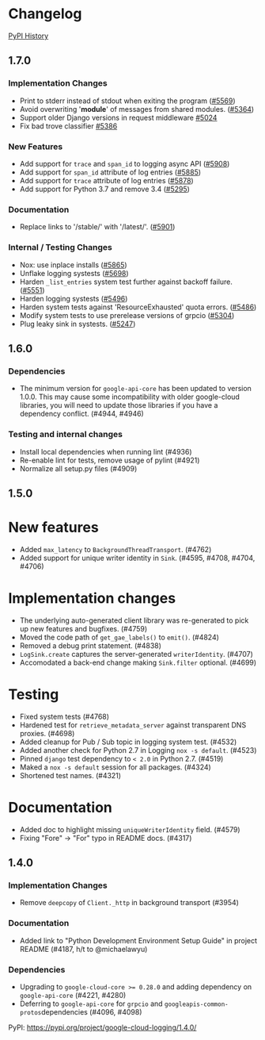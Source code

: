 # Changelog

[PyPI History][1]

[1]: https://pypi.org/project/google-cloud-logging/#history

## 1.7.0

### Implementation Changes
- Print to stderr instead of stdout when exiting the program ([#5569](https://github.com/GoogleCloudPlatform/google-cloud-python/pull/5569))
- Avoid overwriting '__module__' of messages from shared modules. ([#5364](https://github.com/GoogleCloudPlatform/google-cloud-python/pull/5364))
- Support older Django versions in request middleware [#5024](https://github.com/GoogleCloudPlatform/google-cloud-python/pull/5024)
- Fix bad trove classifier [#5386](https://github.com/GoogleCloudPlatform/google-cloud-python/pull/5386)

### New Features
- Add support for `trace` and `span_id` to logging async API ([#5908](https://github.com/GoogleCloudPlatform/google-cloud-python/pull/5908))
- Add support for `span_id` attribute of log entries ([#5885](https://github.com/GoogleCloudPlatform/google-cloud-python/pull/5885))
- Add support for `trace` attribute of log entries ([#5878](https://github.com/GoogleCloudPlatform/google-cloud-python/pull/5878))
- Add support for Python 3.7 and remove 3.4 ([#5295](https://github.com/GoogleCloudPlatform/google-cloud-python/pull/5295))

### Documentation
- Replace links to '/stable/' with '/latest/'. ([#5901](https://github.com/GoogleCloudPlatform/google-cloud-python/pull/5901))

### Internal / Testing Changes
- Nox: use inplace installs ([#5865](https://github.com/GoogleCloudPlatform/google-cloud-python/pull/5865))
- Unflake logging systests ([#5698](https://github.com/GoogleCloudPlatform/google-cloud-python/pull/5698))
- Harden `_list_entries` system test further against backoff failure. ([#5551](https://github.com/GoogleCloudPlatform/google-cloud-python/pull/5551))
- Harden logging systests ([#5496](https://github.com/GoogleCloudPlatform/google-cloud-python/pull/5496))
- Harden system tests against 'ResourceExhausted' quota errors. ([#5486](https://github.com/GoogleCloudPlatform/google-cloud-python/pull/5486))
- Modify system tests to use prerelease versions of grpcio ([#5304](https://github.com/GoogleCloudPlatform/google-cloud-python/pull/5304))
- Plug leaky sink in systests. ([#5247](https://github.com/GoogleCloudPlatform/google-cloud-python/pull/5247))

## 1.6.0

### Dependencies

- The minimum version for `google-api-core` has been updated to version 1.0.0. This may cause some incompatibility with older google-cloud libraries, you will need to update those libraries if you have a dependency conflict. (#4944, #4946)

### Testing and internal changes

- Install local dependencies when running lint (#4936)
- Re-enable lint for tests, remove usage of pylint (#4921)
- Normalize all setup.py files (#4909)

## 1.5.0

# New features

- Added `max_latency` to `BackgroundThreadTransport`. (#4762)
- Added support for unique writer identity in `Sink`. (#4595, #4708, #4704, #4706)

# Implementation changes

- The underlying auto-generated client library was re-generated to pick up new features and bugfixes. (#4759)
- Moved the code path of `get_gae_labels()` to `emit()`. (#4824)
- Removed a debug print statement. (#4838)
- `LogSink.create` captures the server-generated `writerIdentity`. (#4707)
- Accomodated a back-end change making `Sink.filter` optional. (#4699)

# Testing

- Fixed system tests (#4768)
- Hardened test for `retrieve_metadata_server` against transparent DNS proxies. (#4698)
- Added cleanup for Pub / Sub topic in logging system test. (#4532)
- Added another check for Python 2.7 in Logging `nox -s default`. (#4523)
- Pinned `django` test dependency to `< 2.0` in Python 2.7. (#4519)
- Maked a `nox -s default` session for all packages. (#4324)
- Shortened test names. (#4321)

# Documentation

- Added doc to highlight missing `uniqueWriterIdentity` field. (#4579)
- Fixing "Fore" -> "For" typo in README docs. (#4317)

## 1.4.0

### Implementation Changes

- Remove `deepcopy` of `Client._http` in background transport (#3954)

### Documentation

- Added link to "Python Development Environment Setup Guide" in
  project README (#4187, h/t to @michaelawyu)

### Dependencies

- Upgrading to `google-cloud-core >= 0.28.0` and adding dependency
  on `google-api-core` (#4221, #4280)
- Deferring to `google-api-core` for `grpcio` and
  `googleapis-common-protos`dependencies (#4096, #4098)

PyPI: https://pypi.org/project/google-cloud-logging/1.4.0/
